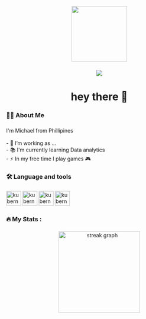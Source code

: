 <div align="center">
  <img height="150" src="https://media.giphy.com/media/M9gbBd9nbDrOTu1Mqx/giphy.gif"  />
</div>

###



###

<div align="center">
  <img src="https://visitor-badge.laobi.icu/badge?page_id=maurodesouza.maurodesouza&"  />
</div>

###

<h1 align="center">hey there 👋</h1>

###

<h3 align="left">👩‍💻  About Me</h3>

###

<p align="left">I'm Michael from Phillipines <br><br>- 🔭 I’m working as ...<br>- 📚 I'm currently learning Data analytics <br>- ⚡ In my free time I play games 🎮</p>

###

<h3 align="left">🛠 Language and tools</h3>

###

<div align="left">
  <img src="https://cdn.jsdelivr.net/gh/devicons/devicon@latest/icons/mysql/mysql-original.svg" height="40" alt="kubernetes logo"   />
  <img src="https://cdn.jsdelivr.net/gh/devicons/devicon@latest/icons/python/python-original-wordmark.svg" height="40" alt="kubernetes logo"   />
  <img src="https://cdn.jsdelivr.net/gh/devicons/devicon@latest/icons/javascript/javascript-plain.svg" height="40" alt="kubernetes logo"   />
  <img src="https://cdn.jsdelivr.net/gh/devicons/devicon@latest/icons/canva/canva-original.svg" height="40" alt="kubernetes logo"   />
</div>

###

<h3 align="left">🔥   My Stats :</h3>

###

<div align="center">
  <img src="https://streak-stats.demolab.com?user=maurodesouza&locale=en&mode=daily&theme=dark&hide_border=false&border_radius=5&order=3" height="220" alt="streak graph"  />
</div>

###
